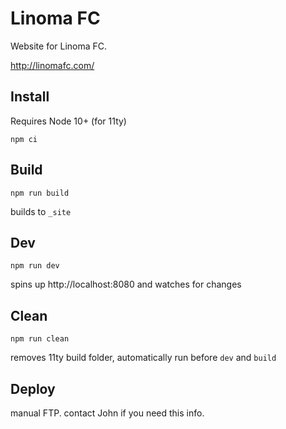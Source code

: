 # Linoma FC

Website for Linoma FC.

http://linomafc.com/


## Install
Requires Node 10+ (for 11ty)
```
npm ci
```


## Build
```
npm run build
```
builds to `_site`


## Dev
```
npm run dev
```
spins up http://localhost:8080 and watches for changes


## Clean
```
npm run clean
```
removes 11ty build folder, automatically run before `dev` and `build`


## Deploy

manual FTP. contact John if you need this info.
